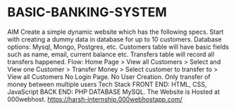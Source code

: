 # BASIC-BANKING-SYSTEM
AIM Create a simple dynamic website which has the following specs. Start with creating a dummy data in database for up to 10 customers. Database options: Mysql, Mongo, Postgres, etc. Customers table will have basic fields such as name, email, current balance etc. Transfers table will record all transfers happened.  Flow: Home Page > View all Customers > Select and View one Customer > Transfer Money > Select customer to transfer to > View all Customers  No Login Page. No User Creation. Only transfer of money between multiple users  Tech Stack FRONT END: HTML, CSS, JavaScript  BACK END: PHP DATABASE MySQL. The Website is Hosted at 000webhost. https://harsh-internship.000webhostapp.com/  
